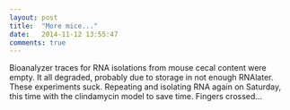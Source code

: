```yaml
---
layout: post
title:  "More mice..."
date:   2014-11-12 13:55:47
comments: true
---
```


Bioanalyzer traces for RNA isolations from mouse cecal content were empty.  It all degraded, probably due to storage in not enough RNAlater.  These experiments suck.  Repeating and isolating RNA again on Saturday, this time with the clindamycin model to save time.  Fingers crossed...
